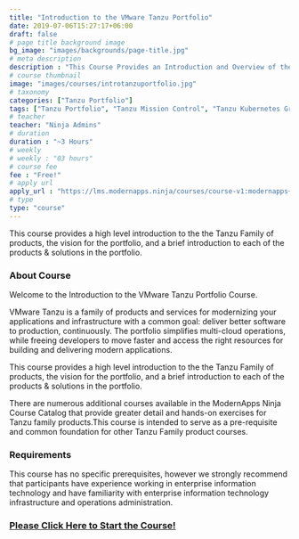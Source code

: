 ```yaml
---
title: "Introduction to the VMware Tanzu Portfolio"
date: 2019-07-06T15:27:17+06:00
draft: false
# page title background image
bg_image: "images/backgrounds/page-title.jpg"
# meta description
description : "This Course Provides an Introduction and Overview of the VMware Tanzu Portfolio"
# course thumbnail
image: "images/courses/introtanzuportfolio.jpg"
# taxonomy
categories: ["Tanzu Portfolio"]
tags: ["Tanzu Portfolio", "Tanzu Mission Control", "Tanzu Kubernetes Grid", "vSphere with Tanzu"]
# teacher
teacher: "Ninja Admins"
# duration
duration : "~3 Hours"
# weekly
# weekly : "03 hours"
# course fee
fee : "Free!"
# apply url
apply_url : "https://lms.modernapps.ninja/courses/course-v1:modernapps+COU-TP6539+Perpetual/about"
# type
type: "course"
---
```


This course provides a high level introduction to the the Tanzu Family of products, the vision for the portfolio, and a brief introduction to each of the products & solutions in the portfolio. 

### About Course

Welcome to the Introduction to the VMware Tanzu Portfolio Course.

VMware Tanzu is a family of products and services for modernizing your applications and infrastructure with a common goal: deliver better software to production, continuously. The portfolio simplifies multi-cloud operations, while freeing developers to move faster and access the right resources for building and delivering modern applications. 

This course provides a high level introduction to the the Tanzu Family of products, the vision for the portfolio, and a brief introduction to each of the products & solutions in the portfolio. 

There are numerous additional courses available in the ModernApps Ninja Course Catalog that provide greater detail and hands-on exercises for Tanzu family products.This course is intended to serve as a pre-requisite and common foundation for other Tanzu Family product courses. </p>

### Requirements

This course has no specific prerequisites, however we strongly recommend that participants have experience working in enterprise information technology and have familiarity with enterprise information technology infrastructure and operations administration. 

### [Please Click Here to Start the Course!](https://www.modernapps.ninja/courses/course-v1:modernapps+COU-TP6539+Perpetual/about)